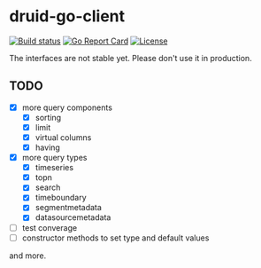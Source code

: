 # druid-go-client

[![Build status](https://github.com/yishanhe/druid-go-client/workflows/Go/badge.svg)](https://github.com/yishanhe/druid-go-client/actions)
[![Go Report Card](https://goreportcard.com/badge/github.com/yishanhe/druid-go-client)](https://goreportcard.com/report/github.com/yishanhe/druid-go-client)
[![License](https://img.shields.io/badge/License-Apache%202.0-blue.svg)](https://opensource.org/licenses/Apache-2.0)


The interfaces are not stable yet. Please don't use it in production.

## TODO

- [x] more query components
  - [x] sorting   
  - [x] limit
  - [x] virtual columns
  - [x] having
- [x] more query types
  - [x] timeseries
  - [x] topn
  - [x] search
  - [x] timeboundary
  - [x] segmentmetadata
  - [x] datasourcemetadata
- [ ] test converage
- [ ] constructor methods to set type and default values

and more.
